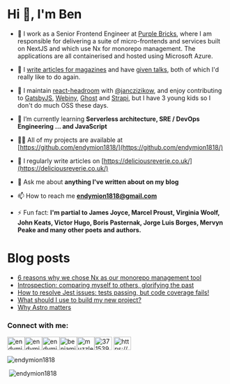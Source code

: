 <h1>Hi 👋, I'm Ben</h1>

- 🔭 I work as a Senior Frontend Engineer at [Purple Bricks](https://www.purplebricks.co.uk), where I am responsible for delivering a suite of micro-frontends and services built on NextJS and which use Nx for monorepo management. The applications are all containerised and hosted using Microsoft Azure.

- 📝 I [write articles for magazines](https://deliciousreverie.co.uk/tags/published-articles) and have [given talks](https://deliciousreverie.co.uk/tags/talks), both of which I'd really like to do again.

- 💌 I maintain [react-headroom](https://github.com/KyleAMathews/react-headroom) with [@janczizikow](https://github.com/janczizikow), and enjoy contributing to [GatsbyJS](http://gatsbyjs.com), [Webiny](http://webiny.com), [Ghost](http://ghost.org) and [Strapi](https://strapi.io), but I have 3 young kids so I don't do much OSS these days.

- 🌱 I’m currently learning **Serverless architecture, SRE / DevOps Engineering ... and JavaScript**

- 👨‍💻 All of my projects are available at [https://github.com/endymion1818/](https://github.com/endymion1818/)

- 📝 I regularly write articles on [https://deliciousreverie.co.uk/](https://deliciousreverie.co.uk/)

- 💬 Ask me about **anything I've written about on my blog**

- 📫 How to reach me **endymion1818@gmail.com**

- ⚡ Fun fact: **I'm partial to James Joyce, Marcel Proust, Virginia Woolf, John Keats, Victor Hugo, Boris Pasternak, Jorge Luis Borges, Mervyn Peake and many other poets and authors.**


# Blog posts
<!-- BLOG-POST-LIST:START -->
- [6 reasons why we chose Nx as our monorepo management tool](https://deliciousreverie.co.uk/post/6-reasons-why-we-chose-nx/)
- [Introspection: comparing myself to others, glorifying the past](https://deliciousreverie.co.uk/post/introspection-comparing-glorifying-the-past/)
- [How to resolve Jest issues: tests passing, but code coverage fails!](https://deliciousreverie.co.uk/post/how-to-resolve-jest-issues-tests-passing-but-code-coverage-fails/)
- [What should I use to build my new project?](https://deliciousreverie.co.uk/post/tech-decision-tree/)
- [Why Astro matters](https://deliciousreverie.co.uk/post/why-astro-matters/)
<!-- BLOG-POST-LIST:END -->

<h3>Connect with me:</h3>
<p><a href="https://codepen.io/endymion1818"><img align="center" src="https://cdn.jsdelivr.net/npm/simple-icons@3.0.1/icons/codepen.svg" alt="endymion1818" height="30" width="40" /></a><a href="https://codesandbox.com/endymion1818"><img align="center" src="https://cdn.jsdelivr.net/npm/simple-icons@3.0.1/icons/codesandbox.svg" alt="endymion1818" height="30" width="40" /></a><a href="https://dev.to/endymion1818"><img align="center" src="https://cdn.jsdelivr.net/npm/simple-icons@3.0.1/icons/dev-dot-to.svg" alt="endymion1818" height="30" width="40" /></a><a href="https://linkedin.com/in/benjaminread1980"><img align="center" src="https://cdn.jsdelivr.net/npm/simple-icons@3.0.1/icons/linkedin.svg" alt="benjaminread1980" height="30" width="40" /></a><a href="https://twitter.com/muzzlehatch_"><img align="center" src="https://cdn.jsdelivr.net/npm/simple-icons@3.0.1/icons/twitter.svg" alt="muzzlehatch_" height="30" width="40" /></a><a href="https://stackoverflow.com/users/3715390"><img align="center" src="https://cdn.jsdelivr.net/npm/simple-icons@3.0.1/icons/stackoverflow.svg" alt="3715390" height="30" width="40" /></a>
<a href="https://deliciousreverie.co.uk/feed.xml"><img align="center" src="https://cdn.jsdelivr.net/npm/simple-icons@3.0.1/icons/rss.svg" alt="https://deliciousreverie.co.uk/feed.xml" height="30" width="40" /></a></p>

<p><img src="https://github-readme-stats.vercel.app/api/top-langs/?username=endymion1818&layout=compact" alt="endymion1818" /></p>

<p>&nbsp;<img src="https://github-readme-stats.vercel.app/api?username=endymion1818&show_icons=true" alt="endymion1818" /></p>
